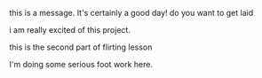 this is a message. It's certainly a good day!
do you want to get laid

i am really excited of this project.


this is the second part of flirting lesson




I'm doing some serious foot work here.


